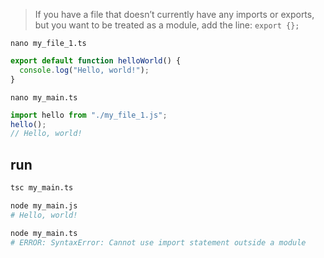 > If you have a file that doesn’t currently have any imports or exports,
> but you want to be treated as a module, add the line: `export {};`


`nano my_file_1.ts`
```ts
export default function helloWorld() {
  console.log("Hello, world!");
}
```


`nano my_main.ts`
```ts
import hello from "./my_file_1.js";
hello();
// Hello, world!
```

## run
```sh
tsc my_main.ts

node my_main.js 
# Hello, world!

node my_main.ts
# ERROR: SyntaxError: Cannot use import statement outside a module
```
